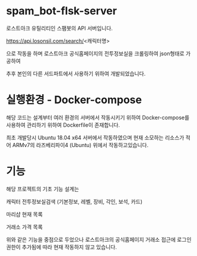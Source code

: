 # spam_bot-flsk-server

로스트아크 유틸리티인 스팸봇의 API 서버입니다.

https://api.losonsil.com/search/<캐릭터명>

으로 작동을 하며 로스트아크 공식홈페이지의 전투정보실을 크롤링하여 json형태로 가공하여 

추후 본인의 다른 서드파트에서 사용하기 위하여 개발되었습니다.

# 실행환경 - Docker-compose

해당 코드는 설계부터 여러 환경의 서버에서 작동시키기 위하여 Docker-compose를 사용하여 관리하기 위하여 Dockerfile이 존재합니다.

최초 개발당시 Ubuntu 18.04 x64 서버에서 작동하였으며 현재 소모하는 리소스가 적어 ARMv7의 라즈베리파이4 (Ubuntu) 위에서 작동하고있습니다.

# 기능

해당 프로젝트의 기초 기능 설계는

캐릭터 전투정보실검색 (기본정보, 레벨, 장비, 각인, 보석, 카드)

마리샵 현재 목록

거래소 가격 목록

위와 같은 기능을 중점으로 두었으나 로스트아크의 공식홈페이지 거래소 접근에 로그인 권한이 추가됨에 따라 현재 작동하지 않고 있습니다.
